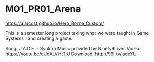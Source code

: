 # M01_PR01_Arena

https://aiarcost.github.io/Hero_Borne_Custom/

This is a semester long project taking what we were taught in Game Systems 1 and creating a game.

Song: J.A.D.E. - Synktra
Music provided by Ninety9Lives
Video: https://youtu.be/cUdALVHtTjU
Download: http://99l.tv/jadeYU



